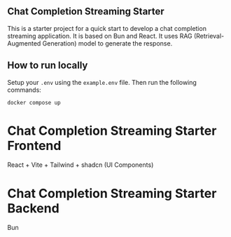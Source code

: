 ## Chat Completion Streaming Starter

This is a starter project for a quick start to develop a chat completion streaming application. It is based on Bun and React. It uses RAG (Retrieval-Augmented Generation) model to generate the response.

## How to run locally
Setup your `.env` using the `example.env` file. Then run the following commands:
```bash
docker compose up
```


# Chat Completion Streaming Starter Frontend
React + Vite + Tailwind + shadcn (UI Components)

# Chat Completion Streaming Starter Backend
Bun